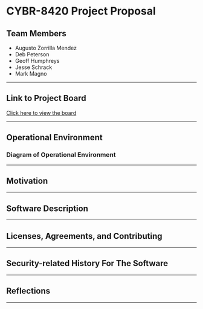 # CYBR-8420 Project Proposal

## Team Members
- Augusto Zorrilla Mendez
- Deb Peterson
- Geoff Humphreys
- Jesse Schrack
- Mark Magno



---

## Link to Project Board
[Click here to view the board](https://github.com/users/ghumphr/projects/1/views/1)

---

## Operational Environment

### Diagram of Operational Environment

---

## Motivation

---

## Software Description

---

## Licenses, Agreements, and Contributing

---

## Security-related History For The Software

---

## Reflections
---